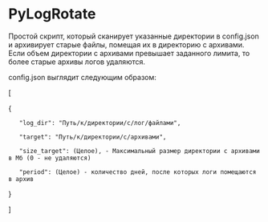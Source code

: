 # PyLogRotate

Простой скрипт, который сканирует указанные директории в config.json и архивирует старые файлы, помещая их в директорию с архивами. Если объем директории с архивами превышает заданного лимита, то более старые архивы логов удаляются. 

config.json выглядит следующим образом: 

[
   
   {
       
       "log_dir": "Путь/к/директории/с/лог/файлами",
       
       "target": "Путь/к/директории/с/архивами",
       
       "size_target": (Целое), - Максимальный размер директории с архивами в Мб (0 - не удаляются)
       
       "period": (Целое) - количество дней, после которых логи помещаются в архив
   
   }

]

